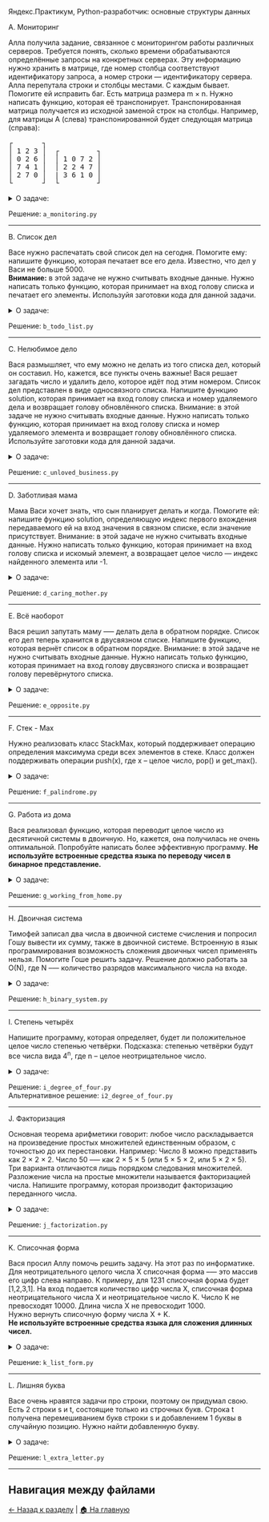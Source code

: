Яндекс.Практикум, Python-разработчик: основные структуры данных

A. Мониторинг

Алла получила задание, связанное с мониторингом работы различных серверов. Требуется понять, сколько времени обрабатываются определённые запросы на конкретных серверах. Эту информацию нужно хранить в матрице, где номер столбца соответствуют идентификатору запроса, а номер строки — идентификатору сервера. Алла перепутала строки и столбцы местами. С каждым бывает. Помогите ей исправить баг.
Есть матрица размера m × n. Нужно написать функцию, которая её транспонирует.
Транспонированная матрица получается из исходной заменой строк на столбцы.
Например, для матрицы А (слева) транспонированной будет следующая матрица (справа):

<pre>
┌       ┐
│ 1 2 3 │  ┌         ┐
│ 0 2 6 │  │ 1 0 7 2 │
│ 7 4 1 │  │ 2 2 4 7 │
│ 2 7 0 │  | 3 6 1 0 │
└       ┘  └         ┘
</pre>


<details>
<summary>О задаче:</summary>

| Ограничение времени | 1 секунда                        |
|---------------------|----------------------------------|
| Ограничение памяти  | 64Mb                             |
| Ввод	              | стандартный ввод или input.txt   |
| Вывод	              | стандартный вывод или output.txt |
---

### Формат ввода:
В первой строке задано число n — количество строк матрицы.
Во второй строке задано m — число столбцов, m и n не превосходят 1000. В следующих n строках задана матрица. Числа в ней не превосходят по модулю 1000.
### Формат вывода:
Напечатайте транспонированную матрицу в том же формате, который задан во входных данных. Каждая строка матрицы выводится на отдельной строке, элементы разделяются пробелами.

Пример 1:

<table border="1">
  <tr>
    <th>Ввод</th>
    <th>Вывод</th>
  </tr>
  <tr>
    <td>4</td>
    <td rowspan="4">1 0 7 2<br>2 2 4 7<br>3 6 1 0</td>
  </tr>
  <tr>
    <td>3</td>
  </tr>
  <tr>
    <td>1 2 3<br>0 2 6<br>7 4 1<br>2 7 0</td>
  </tr>
</table>

Пример 2:

<table border="1">
  <tr>
    <th>Ввод</th>
    <th>Вывод</th>
  </tr>
  <tr>
    <td>9</td>
    <td rowspan="4">
      -7 5 3 9 2 -7 -3 1 -1<br>
      -1 -1 1 0 4 10 10 6 9<br>
      0 2 -8 8 5 0 -7 -7 9<br>
      -4 2 -1 -8 2 -4 10 -5 1<br>
      -9 9 -7 -1 8 -8 3 9 9
    </td>
  </tr>
  <tr>
    <td>5</td>
  </tr>
  <tr>
    <td>
      -7 -1 0 -4 -9<br>
      5 -1 2 2 9<br>
      3 1 -8 -1 -7<br>
      9 0 8 -8 -1<br>
      2 4 5 2 8<br>
      -7 10 0 -4 -8<br>
      -3 10 -7 10 3<br>
      1 6 -7 -5 9<br>
      -1 9 9 1 9
    </td>
  </tr>
</table>

</details>

Решение: `a_monitoring.py`

---

B. Список дел

Васе нужно распечатать свой список дел на сегодня. Помогите ему: напишите функцию, которая печатает все его дела. Известно, что дел у Васи не больше 5000.
<br><b>Внимание:</b> в этой задаче не нужно считывать входные данные. Нужно написать только функцию, которая принимает на вход голову списка и печатает его элементы.
Используйя заготовки кода для данной задачи.

<details>
<summary>О задаче:</summary>

| Ограничение времени | 1 секунда                        |
|---------------------|----------------------------------|
| Ограничение памяти  | 64Mb                             |
| Ввод	              | стандартный ввод или input.txt   |
| Вывод	              | стандартный вывод или output.txt |
---

### Формат ввода:
Длина списка не превосходит 5000 элементов.
Список не бывает пустым.
### Формат вывода:
Функция должна напечатать элементы списка по одному в строке.

</details>

Решение: `b_todo_list.py`

---

C. Нелюбимое дело

Вася размышляет, что ему можно не делать из того списка дел,
который он составил. Но, кажется, все пункты очень важные!
Вася решает загадать число и удалить дело,
которое идёт под этим номером.
Список дел представлен в виде односвязного списка.
Напишите функцию solution, которая принимает на вход голову списка
и номер удаляемого дела и возвращает голову обновлённого списка.
Внимание: в этой задаче не нужно считывать входные данные.
Нужно написать только функцию, которая принимает на вход голову списка
и номер удаляемого элемента и возвращает голову обновлённого списка.
Используйте заготовки кода для данной задачи.

<details>
<summary>О задаче:</summary>

| Ограничение времени | 1 секунда                        |
|---------------------|----------------------------------|
| Ограничение памяти  | 64Mb                             |
| Ввод	              | стандартный ввод или input.txt   |
| Вывод	              | стандартный вывод или output.txt |
---

### Формат ввода:
Функция принимает голову списка и индекс элемента,
который надо удалить (нумерация с нуля).
Список содержит не более 5000 элементов.
Список не бывает пустым.
### Формат вывода:
Верните голову списка, в котором удален нужный элемент.

</details>

Решение: `c_unloved_business.py`

---

D. Заботливая мама

Мама Васи хочет знать, что сын планирует делать и когда.
Помогите ей: напишите функцию solution,
определяющую индекс первого вхождения передаваемого ей
на вход значения в связном списке, если значение присутствует.
Внимание: в этой задаче не нужно считывать входные данные.
Нужно написать только функцию, которая принимает
на вход голову списка и искомый элемент,
а возвращает целое число — индекс найденного элемента или -1.

<details>
<summary>О задаче:</summary>


| Ограничение времени | 1 секунда                        |
|---------------------|----------------------------------|
| Ограничение памяти  | 64Mb                             |
| Ввод	              | стандартный ввод или input.txt   |
| Вывод	              | стандартный вывод или output.txt |
---

### Формат ввода:
Функция на вход принимает голову односвязного списка и элемент,
который нужно найти. Длина списка не превосходит 10000 элементов.
Список не бывает пустым.
### Формат вывода:
Функция возвращает индекс первого вхождения искомого элемента
в список(индексация начинается с нуля). Если элемент не найден,
нужно вернуть -1.

</details>

Решение: `d_caring_mother.py`

---

E. Всё наоборот

Вася решил запутать маму —– делать дела в обратном порядке.
Список его дел теперь хранится в двусвязном списке.
Напишите функцию, которая вернёт список в обратном порядке.
Внимание: в этой задаче не нужно считывать входные данные.
Нужно написать только функцию, которая принимает на вход голову
двусвязного списка и возвращает голову перевёрнутого списка.

<details>
<summary>О задаче:</summary>


| Ограничение времени | 1 секунда                        |
|---------------------|----------------------------------|
| Ограничение памяти  | 64Mb                             |
| Ввод	              | стандартный ввод или input.txt   |
| Вывод	              | стандартный вывод или output.txt |
---

### Формат ввода:
Функция принимает на вход единственный аргумент — голову двусвязного списка.
Длина списка не превосходит 1000 элементов. Список не бывает пустым.
### Формат вывода:
Функция должна вернуть голову развернутого списка.

</details>

Решение: `e_opposite.py`

---

F. Стек - Max

Нужно реализовать класс StackMax,
который поддерживает операцию определения максимума среди всех
элементов в стеке. Класс должен поддерживать операции push(x),
где x – целое число, pop() и get_max().

<details>
<summary>О задаче:</summary>


| Ограничение времени | 1 секунда                        |
|---------------------|----------------------------------|
| Ограничение памяти  | 64Mb                             |
| Ввод	              | стандартный ввод или input.txt   |
| Вывод	              | стандартный вывод или output.txt |
---

### Формат ввода:
В первой строке записано одно число n — количество команд,
которое не превосходит 10000. В следующих n строках идут команды.
Команды могут быть следующих видов:
push(x) — добавить число x в стек. Число x не превышает 10<sup>5</sup>;
pop() — удалить число с вершины стека;
get_max() — напечатать максимальное число в стеке;
Если стек пуст, при вызове команды get_max() нужно напечатать «None», для команды pop() — «error».
### Формат вывода:
Для каждой команды get_max() напечатайте результат её выполнения.
Если стек пустой, для команды get_max() напечатайте «None».
Если происходит удаление из пустого стека — напечатайте «error».

Пример 1:

<table border="1">
  <tr>
    <th>Ввод</th>
    <th>Вывод</th>
  </tr>
  <tr>
    <td >
      8<br>
      get_max<br>
      push 7<br>
      pop<br>
      push -2<br>
      push -1<br>
      pop<br>
      get_max<br>
      get_max
    </td>
    <td>
      None<br>
      -2<br>
      -2
    </td>
  </tr>
</table>

Пример 2:

<table border="1">
  <tr>
    <th>Ввод</th>
    <th>Вывод</th>
  </tr>
  <tr>
    <td >
      7<br>
      get_max<br>
      pop<br>
      pop<br>
      pop<br>
      push 10<br>
      get_max<br>
      push -9
    </td>
    <td>
      None<br>
      error<br>
      error<br>
      error<br>
      10
    </td>
  </tr>
</table>

</details>

Решение: `f_palindrome.py`

---

G. Работа из дома

Вася реализовал функцию, которая переводит целое число из десятичной системы в двоичную. Но, кажется, она получилась не очень оптимальной.
Попробуйте написать более эффективную программу.
<b>Не используйте встроенные средства языка по переводу чисел в бинарное представление.</b>

<details>
<summary>О задаче:</summary>


| Ограничение времени | 1 секунда                        |
|---------------------|----------------------------------|
| Ограничение памяти  | 64Mb                             |
| Ввод	              | стандартный ввод или input.txt   |
| Вывод	              | стандартный вывод или output.txt |
---

### Формат ввода:
На вход подаётся целое число в диапазоне от 0 до 10000.
### Формат вывода:
Выведите двоичное представление этого числа.

Пример 1:

<table border="1">
  <tr>
    <th>Ввод</th>
    <th>Вывод</th>
  </tr>
  <tr>
    <td>5</td>
    <td>101</td>
  </tr>
</table>

Пример 2:

<table border="1">
  <tr>
    <th>Ввод</th>
    <th>Вывод</th>
  </tr>
  <tr>
    <td>14</td>
    <td>1110</td>
  </tr>
</table>

</details>

Решение: `g_working_from_home.py`

---

H. Двоичная система

Тимофей записал два числа в двоичной системе счисления и попросил Гошу вывести их сумму, также в двоичной системе. Встроенную в язык программирования возможность сложения двоичных чисел применять нельзя. Помогите Гоше решить задачу.
Решение должно работать за O(N), где N –— количество разрядов максимального числа на входе.

<details>
<summary>О задаче:</summary>


| Ограничение времени | 1 секунда                        |
|---------------------|----------------------------------|
| Ограничение памяти  | 64Mb                             |
| Ввод	              | стандартный ввод или input.txt   |
| Вывод	              | стандартный вывод или output.txt |
---

### Формат ввода:
Два числа в двоичной системе счисления, каждое на отдельной строке. Длина каждого числа не превосходит 10 000 символов.
### Формат вывода:
Одно число в двоичной системе счисления.

Пример 1:

<table border="1">
  <tr>
    <th>Ввод</th>
    <th>Вывод</th>
  </tr>
  <tr>
    <td>1010</td>
    <td rowspan="2">10101</td>
  </tr>
  <tr>
    <td>1011</td>
  </tr>
</table>

Пример 2:

<table border="1">
  <tr>
    <th>Ввод</th>
    <th>Вывод</th>
  </tr>
  <tr>
    <td>1</td>
    <td rowspan="2">10</td>
  </tr>
  <tr>
    <td>1</td>
  </tr>
</table>

</details>

Решение: `h_binary_system.py`

---

I. Степень четырёх

Напишите программу, которая определяет, будет ли положительное целое число степенью четвёрки.
Подсказка: степенью четвёрки будут все числа вида 4<sup>n</sup>, где n – целое неотрицательное число.

<details>
<summary>О задаче:</summary>


| Ограничение времени | 1 секунда                        |
|---------------------|----------------------------------|
| Ограничение памяти  | 64Mb                             |
| Ввод	              | стандартный ввод или input.txt   |
| Вывод	              | стандартный вывод или output.txt |
---

### Формат ввода:
На вход подаётся целое число в диапазоне от 1 до 10000.
### Формат вывода:
Выведите «True», если число является степенью четырёх, «False» –— в обратном случае.

Пример 1:

<table border="1">
  <tr>
    <th>Ввод</th>
    <th>Вывод</th>
  </tr>
  <tr>
    <td>15</td>
    <td>False</td>
  </tr>
</table>

Пример 2:

<table border="1">
  <tr>
    <th>Ввод</th>
    <th>Вывод</th>
  </tr>
  <tr>
    <td>16</td>
    <td>True</td>
  </tr>
</table>

</details>

Решение: `i_degree_of_four.py`<br>
Альтернативное решение: `i2_degree_of_four.py`

---

J. Факторизация

Основная теорема арифметики говорит: любое число раскладывается на произведение простых множителей единственным образом, с точностью до их перестановки. Например:
Число 8 можно представить как 2 × 2 × 2.
Число 50 –— как 2 × 5 × 5 (или 5 × 5 × 2, или 5 × 2 × 5). Три варианта отличаются лишь порядком следования множителей.
Разложение числа на простые множители называется факторизацией числа.
Напишите программу, которая производит факторизацию переданного числа.

<details>
<summary>О задаче:</summary>


| Ограничение времени | 0.2 секунды                        |
|---------------------|----------------------------------|
| Ограничение памяти  | 64Mb                             |
| Ввод	              | стандартный ввод или input.txt   |
| Вывод	              | стандартный вывод или output.txt |
---

### Формат ввода:
В единственной строке дано число n (2 ≤ n ≤ 10<sup>9</sup>), которое нужно факторизовать.
### Формат вывода:
Выведите в порядке неубывания простые множители, на которые раскладывается число n.

Пример 1:

<table border="1">
  <tr>
    <th>Ввод</th>
    <th>Вывод</th>
  </tr>
  <tr>
    <td>8</td>
    <td>2 2 2</td>
  </tr>
</table>

Пример 2:

<table border="1">
  <tr>
    <th>Ввод</th>
    <th>Вывод</th>
  </tr>
  <tr>
    <td>13</td>
    <td>13</td>
  </tr>
</table>

Пример 1:

<table border="1">
  <tr>
    <th>Ввод</th>
    <th>Вывод</th>
  </tr>
  <tr>
    <td>100</td>
    <td>2 2 5 5</td>
  </tr>
</table>

</details>

Решение: `j_factorization.py`

---

K. Списочная форма

Вася просил Аллу помочь решить задачу. На этот раз по информатике.
Для неотрицательного целого числа X списочная форма –— это массив его цифр слева направо. К примеру, для 1231 списочная форма будет [1,2,3,1]. На вход подается количество цифр числа Х, списочная форма неотрицательного числа Х и неотрицательное число K. Число К не превосходят 10000. Длина числа Х не превосходит 1000. <br>
Нужно вернуть списочную форму числа X + K. <br>
<b>Не используйте встроенные средства языка для сложения длинных чисел.</b>

<details>
<summary>О задаче:</summary>


| Ограничение времени | 1 секунда                        |
|---------------------|----------------------------------|
| Ограничение памяти  | 64Mb                             |
| Ввод	              | стандартный ввод или input.txt   |
| Вывод	              | стандартный вывод или output.txt |
---

### Формат ввода:
В первой строке — длина списочной формы числа X. На следующей строке — сама списочная форма с цифрами записанными через пробел.
В последней строке записано число K, 0 ≤ K ≤ 10000.
### Формат вывода:
Выведите списочную форму числа X+K.

Пример 1:

<table border="1">
  <tr>
    <th>Ввод</th>
    <th>Вывод</th>
  </tr>
  <tr>
    <td>4</td>
    <td rowspan="3">1 2 3 4</td>
  </tr>
  <tr>
    <td>1 2 0 0</td>
  </tr>
  <tr>
    <td>34</td>
  </tr>
</table>

Пример 2:

<table border="1">
  <tr>
    <th>Ввод</th>
    <th>Вывод</th>
  </tr>
  <tr>
    <td>2</td>
    <td rowspan="3">1 1 2</td>
  </tr>
  <tr>
    <td>9 5</td>
  </tr>
  <tr>
    <td>17</td>
  </tr>
</table>

</details>

Решение: `k_list_form.py`

---


L. Лишняя буква

Васе очень нравятся задачи про строки, поэтому он придумал свою. Есть 2 строки s и t, состоящие только из строчных букв. Строка t получена перемешиванием букв строки s и добавлением 1 буквы в случайную позицию. Нужно найти добавленную букву.

<details>
<summary>О задаче:</summary>


| Ограничение времени | 1 секунда                        |
|---------------------|----------------------------------|
| Ограничение памяти  | 64Mb                             |
| Ввод	              | стандартный ввод или input.txt   |
| Вывод	              | стандартный вывод или output.txt |
---

### Формат ввода:
На вход подаются строки s и t, разделённые переносом строки. Длины строк не превосходят 1000 символов. Строки не бывают пустыми.
### Формат вывода:
Выведите лишнюю букву.

Пример 1:

<table border="1">
  <tr>
    <th>Ввод</th>
    <th>Вывод</th>
  </tr>
  <tr>
    <td>abcd</td>
    <td align="center" rowspan="3">e</td>
  </tr>
  <tr>
    <td>abcde</td>
  </tr>
</table>

Пример 2:

<table border="1">
  <tr>
    <th>Ввод</th>
    <th>Вывод</th>
  </tr>
  <tr>
    <td>go</td>
    <td align="center" rowspan="3">g</td>
  </tr>
  <tr>
    <td>ogg</td>
  </tr>
</table>

Пример 3:

<table border="1">
  <tr>
    <th>Ввод</th>
    <th>Вывод</th>
  </tr>
  <tr>
    <td>xtkpx</td>
    <td align="center" rowspan="3">c</td>
  </tr>
  <tr>
    <td>xkctpx</td>
  </tr>
</table>

</details>

Решение: `l_extra_letter.py`

---

## Навигация между файлами
[← Назад к разделу](../) | [🏠 На главную](../../)
